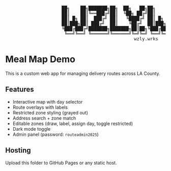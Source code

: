 
<p align="center">
<pre>
                     ██╗    ██╗███████╗██╗  ██╗   ██╗██╗    ██╗██████╗ ██╗  ██╗███████╗
                     ██║    ██║╚══███╔╝██║  ╚██╗ ██╔╝██║    ██║██╔══██╗██║ ██╔╝██╔════╝
                     ██║ █╗ ██║  ███╔╝ ██║   ╚████╔╝ ██║ █╗ ██║██████╔╝█████╔╝ ███████╗
                     ██║███╗██║ ███╔╝  ██║    ╚██╔╝  ██║███╗██║██╔══██╗██╔═██╗ ╚════██║
                     ╚███╔███╔╝███████╗███████╗██║██╗╚███╔███╔╝██║  ██║██║  ██╗███████║
                      ╚══╝╚══╝ ╚══════╝╚══════╝╚═╝╚═╝ ╚══╝╚══╝ ╚═╝  ╚═╝╚═╝  ╚═╝╚══════╝
                                                wzly.wrks
</pre>
</p>

# Meal Map Demo

This is a custom web app for managing delivery routes across LA County.

## Features
- Interactive map with day selector
- Route overlays with labels
- Restricted zone styling (grayed out)
- Address search + zone match
- Editable zones (draw, label, assign day, toggle restricted)
- Dark mode toggle
- Admin panel (password: `routeadmin2025`)

## Hosting
Upload this folder to GitHub Pages or any static host.
